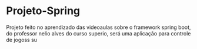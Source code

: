 # Projeto-Spring
Projeto feito no aprendizado das videoaulas sobre o framework spring boot, do professor nelio alves do curso superio, será uma aplicação para controle de jogoss su
